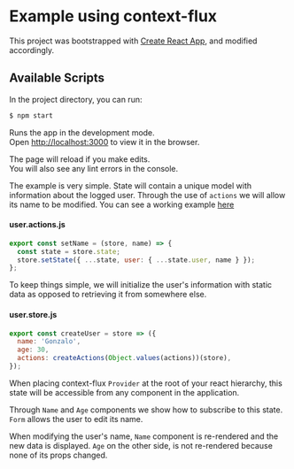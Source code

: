 # Example using context-flux

This project was bootstrapped with [Create React App](https://github.com/facebook/create-react-app), and modified accordingly.

## Available Scripts

In the project directory, you can run:

```sh
$ npm start
```

Runs the app in the development mode.<br>
Open [http://localhost:3000](http://localhost:3000) to view it in the browser.

The page will reload if you make edits.<br>
You will also see any lint errors in the console.

The example is very simple. State will contain a unique model with information about the logged user. Through the use of  `actions` we will allow its name to be modified. You can see a working example [here](https://codesandbox.io/s/github/gonzalobarbitta/context-flux-api/tree/master/examples)

#### user.actions.js

```js
export const setName = (store, name) => {
  const state = store.state;
  store.setState({ ...state, user: { ...state.user, name } });
};
```

To keep things simple, we will initialize the user's information with static data as opposed to retrieving it from somewhere else.

#### user.store.js

```js
export const createUser = store => ({
  name: 'Gonzalo',
  age: 30,
  actions: createActions(Object.values(actions))(store),
});

```

When placing context-flux `Provider` at the root of your react hierarchy, this state will be accessible from any component in the application. 

Through `Name` and `Age` components we show how to subscribe to this state. `Form` allows the user to edit its name. 

When modifying the user's name, `Name` component is re-rendered and the new data is displayed. `Age` on the other side, is not re-rendered because none of its props changed.



